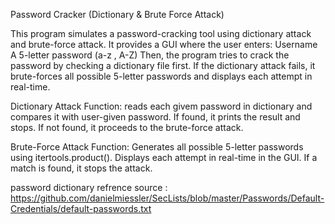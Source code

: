 Password Cracker (Dictionary & Brute Force Attack) 

This program simulates a password-cracking tool using dictionary attack and brute-force attack.
It provides a GUI where the user enters:
Username
A 5-letter password (a-z , A-Z)
Then, the program tries to crack the password by checking a dictionary file first.
If the dictionary attack fails, it brute-forces all possible 5-letter passwords and displays each attempt in real-time.

Dictionary Attack Function:
reads each givem password in dictionary and compares it with user-given password.
If found, it prints the result and stops.
If not found, it proceeds to the brute-force attack.

Brute-Force Attack Function:
Generates all possible 5-letter passwords using itertools.product().
Displays each attempt in real-time in the GUI.
If a match is found, it stops the attack.


password dictionary refrence source :
https://github.com/danielmiessler/SecLists/blob/master/Passwords/Default-Credentials/default-passwords.txt
